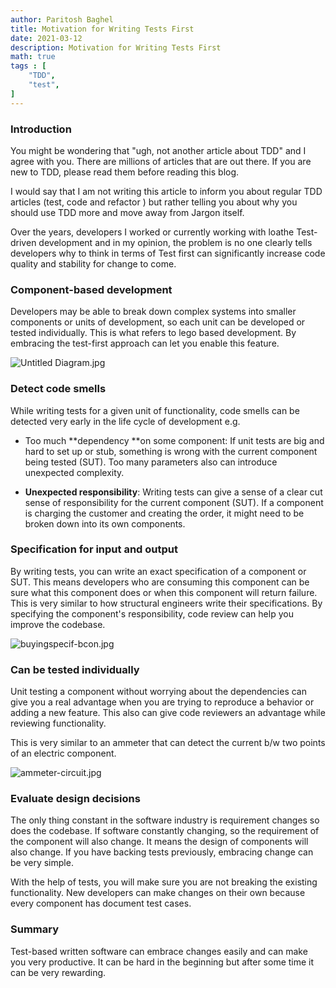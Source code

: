 ```yaml
---
author: Paritosh Baghel
title: Motivation for Writing Tests First
date: 2021-03-12
description: Motivation for Writing Tests First
math: true
tags : [
    "TDD",
    "test",
]
---
```


### Introduction

You might be wondering that "ugh, not another article about TDD" and I agree with you. There are millions of articles that are out there. If you are new to TDD, please read them before reading this blog.

I would say that I am not writing this article to inform you about regular TDD articles (test, code and refactor ) but rather telling you about why you should use TDD more and move away from Jargon itself. 

Over the years, developers I worked or currently working with 
loathe Test-driven development and in my opinion, the problem is no one clearly tells developers why to think in terms of Test first can significantly increase code quality and stability for change to come.

### Component-based development

Developers may be able to break down complex systems into smaller components or units of development, so each unit can be developed or tested individually. This is what refers to lego based development. By embracing the test-first approach can let you enable this feature. 

![Untitled Diagram.jpg](https://cdn.hashnode.com/res/hashnode/image/upload/v1602333482741/bz-9yHbN4.jpeg)


### Detect code smells 

While writing tests for a given unit of functionality, code smells can be detected very early in the life cycle of development e.g.
 
- Too much **dependency **on some component: If unit tests are big and hard to set up or stub, something is wrong with the current component being tested (SUT). Too many parameters also can introduce unexpected complexity.

- **Unexpected responsibility**: Writing tests can give a sense of a clear cut sense of responsibility for the current component (SUT). If a component is charging the customer and creating the order, it might need to be broken down into its own components.


### Specification for input and output

By writing tests, you can write an exact specification of a component or SUT. This means developers who are consuming this component can be sure what this component does or when this component will return failure. This is very similar to how structural engineers write their specifications. By specifying the component's responsibility, code review can help you improve the codebase.


![buyingspecif-bcon.jpg](https://cdn.hashnode.com/res/hashnode/image/upload/v1602361634617/rV7RJhrYI.jpeg)


### Can be tested individually 

Unit testing a component without worrying about the dependencies can give you a real advantage when you are trying to reproduce a behavior or adding a new feature. This also can give code reviewers an advantage while reviewing functionality.

This is very similar to an ammeter that can detect the current b/w two points of an electric component. 



![ammeter-circuit.jpg](https://cdn.hashnode.com/res/hashnode/image/upload/v1602362482302/gzXLgkTqE.jpeg)


### Evaluate design decisions

The only thing constant in the software industry is requirement changes so does the codebase. If software constantly changing, so the requirement of the component will also change. It means the design of components will also change. If you have backing tests previously, embracing change can be very simple.

With the help of tests, you will make sure you are not breaking the existing functionality. New developers can make changes on their own because every component has document test cases. 

### Summary

Test-based written software can embrace changes easily and can make you very productive. It can be hard in the beginning but after some time it can be very rewarding.